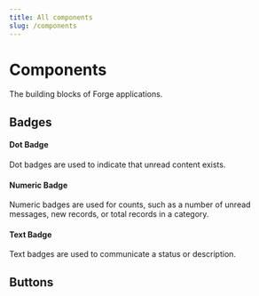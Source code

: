 ```yaml
---
title: All components
slug: /components
---
```


# Components

The building blocks of Forge applications.

## Badges

<div style={{display: 'grid', gridTemplateColumns: 'repeat(auto-fit, 1fr)', gap: '16px'}}>
  <div className="card card--outlined padding--md">
    <h4>Dot Badge</h4>
    <p>Dot badges are used to indicate that unread content exists.</p>
  </div>
  <div className="card card--outlined padding--md">
    <h4>Numeric Badge</h4>
    <p>Numeric badges are used for counts, such as a number of unread messages, new records, or total records in a category.</p>
  </div>
  <div className="card card--outlined padding--md">
    <h4>Text Badge</h4>
    <p>Text badges are used to communicate a status or description.</p>
  </div>
</div>

## Buttons
